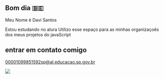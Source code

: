 ## Bom dia 🇧🇪

Meu Nome é Davi Santos 

Estou estudando no alura 
Utilizo esse espaço para as minhas organizaçoẽs dos meus projetos do javaScript

## entrar em contato comigo 

00001099851592sp@al.educacao.sp.gov.br

![](https://tenor.com/pt-BR/view/wazowski-mike-mike-sulivan-meme-monster-inc-gif-19634164)
